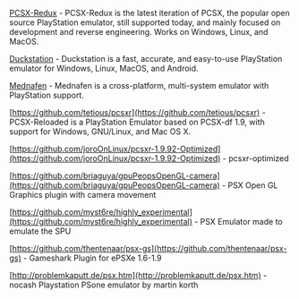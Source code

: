 [PCSX-Redux](https://github.com/grumpycoders/pcsx-redux#pcsx-redux) - PCSX-Redux is the latest iteration of PCSX, the popular open source PlayStation emulator, still supported today, and mainly focused on development and reverse engineering. Works on Windows, Linux, and MacOS.

[Duckstation](https://github.com/stenzek/duckstation) - Duckstation is a fast, accurate, and easy-to-use PlayStation emulator for Windows, Linux, MacOS, and Android.

[Mednafen](https://www.emutopia.com/index.php/emulators/item/389-multi-system/328-mednafen) - Mednafen is a cross-platform, multi-system emulator with PlayStation support.

[https://github.com/tetious/pcsxr](https://github.com/tetious/pcsxr) -  PCSX-Reloaded is a PlayStation Emulator based on PCSX-df 1.9, with support for Windows, GNU/Linux, and Mac OS X.

[https://github.com/joroOnLinux/pcsxr-1.9.92-Optimized](https://github.com/joroOnLinux/pcsxr-1.9.92-Optimized) - pcsxr-optimized

[https://github.com/briaguya/gpuPeopsOpenGL-camera](https://github.com/briaguya/gpuPeopsOpenGL-camera) -  PSX Open GL Graphics plugin with camera movement

[https://github.com/myst6re/highly_experimental](https://github.com/myst6re/highly_experimental) -  PSX Emulator made to emulate the SPU

[https://github.com/thentenaar/psx-gs](https://github.com/thentenaar/psx-gs) -  Gameshark Plugin for ePSXe 1.6-1.9

[http://problemkaputt.de/psx.htm](http://problemkaputt.de/psx.htm) - nocash Playstation PSone emulator by martin korth  
